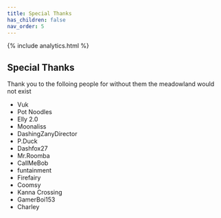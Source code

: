 ```yaml
---
title: Special Thanks
has_children: false
nav_order: 5
---
```


{% include analytics.html %}

## Special Thanks

Thank you to the folloing people for without them the meadowland would not exist

* Vuk
* Pot Noodles
* Elly 2.0
* Moonaliss
* DashingZanyDirector
* P.Duck
* Dashfox27
* Mr.Roomba
* CallMeBob
* funtainment
* Firefairy
* Coomsy
* Kanna Crossing
* GamerBoi153
* Charley
